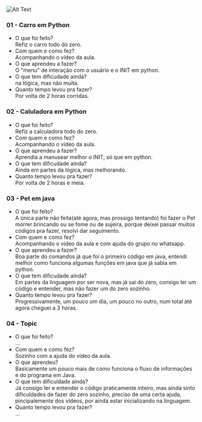 ![Alt Text](https://github.com/yinicius/poo2019.1/blob/master/foto.jpg)

### 01 - Carro em Python
  - O que foi feito?  
    Refiz o carro todo do zero.
  - Com quem e como fez?  
  Acompanhando o vídeo da aula.
  - O que aprendeu a fazer?  
  O "menu" de interação com o usuário e o INIT em python.
  - O que tem dificudade ainda?  
  na lógica, mas não muita.
  - Quanto tempo levou pra fazer?  
  Por volta de 2 horas corridas.
    
### 02 - Caluladora em Python
  - O que foi feito?  
    Refiz a calculadora todo do zero.
  - Com quem e como fez?  
  Acompanhando o vídeo da aula.
  - O que aprendeu a fazer?  
  Aprendia a manusear melhor o INIT, só que em python.
  - O que tem dificudade ainda?  
  Ainda em partes da lógica, mas melhorando.
  - Quanto tempo levou pra fazer?  
  Por volta de 2 horas e meia.

### 03 - Pet em java
- O que foi feito?  
A única parte não feita(até agora, mas prossigo tentando) foi fazer o Pet morrer brincando ou se fome ou de sujeira, porque deixei passar muitos códigos pra fazer, resolvi dar seguimento.
- Com quem e como fez?  
Acompanhando o vídeo da aula e com ajuda do grupo no whatsapp.
- O que aprendeu a fazer?  
Boa parte do comandos já que foi o primeiro código em java, entendi melhor como funciona algumas funções em java que já sabia em python.
- O que tem dificudade ainda?  
Em partes da linguagem por ser nova, mas já saí do zero, consigo ler um código e entender, mas não fazer um do zero sozinho.
- Quanto tempo levou pra fazer?  
Progressivamente, um pouco um dia, um pouco no outro, num total até agora cheguei a 3 horas.

### 04 - Topic  
- O que foi feito?  
...  
- Com quem e como fez?  
Sozinho com a ajuda do vídeo da aula.
- O que aprendeu?  
Basicamente um pouco mais de como funciona o fluxo de informações e do programa em Java.
- O que tem dificuldade ainda?  
Já consigo ler e entender o código praticamente inteiro, mas ainda sinto dificuldades de fazer do zero sozinho, preciso de uma certa ajuda, pincipalemente dos vídeos, por ainda estar inicializando na linguagem.
- Quanto tempo levou pra fazer?  
...